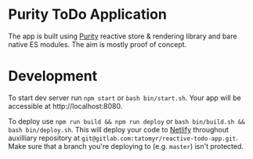 # Purity ToDo Application

The app is built using [Purity](https://github.com/tatomyr/purity) reactive store & rendering library
and bare native ES modules.
The aim is mostly proof of concept.

# Development

To start dev server run `npm start` or `bash bin/start.sh`. Your app will be accessible at
http://localhost:8080.

To deploy use `npm run build && npm run deploy` or `bash bin/build.sh && bash bin/deploy.sh`.
This will deploy your code to [Netlify](https://reactive-todo-app.netlify.com/)
throughout auxilliary repository at `git@gitlab.com:tatomyr/reactive-todo-app.git`.
Make sure that a branch you're deploying to (e.g. `master`) isn't protected.
